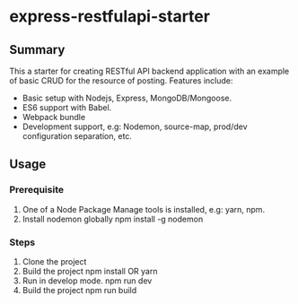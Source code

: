 # express-restfulapi-starter 

## Summary
This a starter for creating RESTful API backend application with an example of basic CRUD for the resource of posting.
Features include:
- Basic setup with Nodejs, Express, MongoDB/Mongoose.
- ES6 support with Babel.
- Webpack bundle
- Development support, e.g: Nodemon, source-map, prod/dev configuration separation, etc. 

## Usage
### Prerequisite
1. One of a Node Package Manage tools is installed, e.g: yarn, npm. 
2. Install nodemon globally
    npm install -g nodemon
### Steps
1. Clone the project
2. Build the project
   npm install OR 
   yarn
3. Run in develop mode. 
   npm run dev 
4. Build the project
   npm run build 
